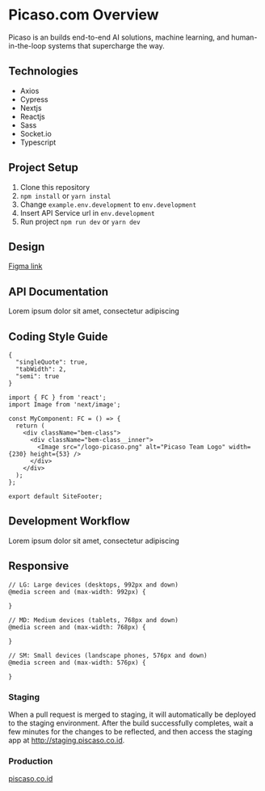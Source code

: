# Picaso.com Overview

Picaso is an builds end-to-end AI solutions, machine learning,
and human-in-the-loop systems that supercharge the way.

## Technologies

- Axios
- Cypress
- Nextjs
- Reactjs
- Sass
- Socket.io
- Typescript

## Project Setup

1. Clone this repository
2. `npm install` or `yarn instal`
3. Change `example.env.development` to `env.development`
4. Insert API Service url in `env.development`
5. Run project `npm run dev` or `yarn dev`

## Design

[Figma link](https://www.figma.com/file/ZY6WwqvCb7aoAwXFTLYeu2/DSL-e-KYC?node-id=11%3A899)

## API Documentation

Lorem ipsum dolor sit amet, consectetur adipiscing

## Coding Style Guide

```
{
  "singleQuote": true,
  "tabWidth": 2,
  "semi": true
}
```

```
import { FC } from 'react';
import Image from 'next/image';

const MyComponent: FC = () => {
  return (
    <div className="bem-class">
      <div className="bem-class__inner">
        <Image src="/logo-picaso.png" alt="Picaso Team Logo" width={230} height={53} />
      </div>
    </div>
  );
};

export default SiteFooter;
```

## Development Workflow

Lorem ipsum dolor sit amet, consectetur adipiscing

## Responsive

```
// LG: Large devices (desktops, 992px and down)
@media screen and (max-width: 992px) {

}

// MD: Medium devices (tablets, 768px and down)
@media screen and (max-width: 768px) {

}

// SM: Small devices (landscape phones, 576px and down)
@media screen and (max-width: 576px) {

}
```

### Staging

When a pull request is merged to staging, it will automatically be deployed to the staging environment. After the build successfully completes, wait a few minutes for the changes to be reflected, and then access the staging app at http://staging.piscaso.co.id.

### Production

[piscaso.co.id](https://picaso.id)
